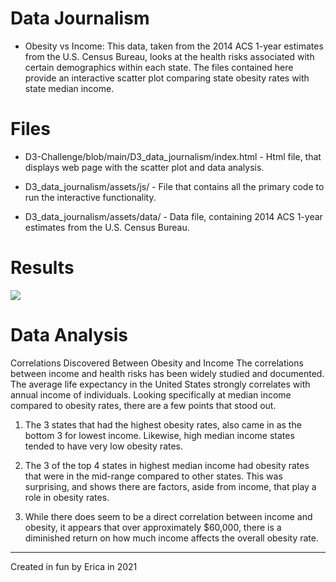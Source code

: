 # Data Journalism

* Obesity vs Income: This data, taken from the 2014 ACS 1-year estimates from the U.S. Census Bureau, looks at the health risks associated with certain demographics within each state. The files contained here provide an interactive scatter plot comparing state obesity rates with state median income. 

# Files

* D3-Challenge/blob/main/D3_data_journalism/index.html - Html file, that displays web page with the scatter plot and data analysis. 

* D3_data_journalism/assets/js/ - File that contains all the primary code to run the interactive functionality.

* D3_data_journalism/assets/data/ - Data file, containing 2014 ACS 1-year estimates from the U.S. Census Bureau.

# Results

![](D3-Challenge/D3_data_journalism/Images/ObesityVsIncome.jpg)


# Data Analysis

Correlations Discovered Between Obesity and Income
The correlations between income and health risks has been widely studied and documented. The average life expectancy in the United States strongly correlates with annual income of individuals. Looking specifically at median income compared to obesity rates, there are a few points that stood out.

1) The 3 states that had the highest obesity rates, also came in as the bottom 3 for lowest income. Likewise, high median income states tended to have very low obesity rates.

2) The 3 of the top 4 states in highest median income had obesity rates that were in the mid-range compared to other states. This was surprising, and shows there are factors, aside from income, that play a role in obesity rates.

3) While there does seem to be a direct correlation between income and obesity, it appears that over approximately $60,000, there is a diminished return on how much income affects the overall obesity rate.


-----------------------------------------------------------------------------------------------------------------------------------------------------------------------------------
Created in fun by Erica in 2021
